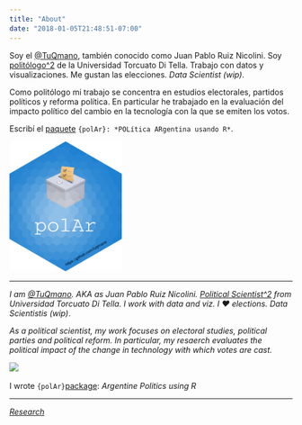 ```yaml
---
title: "About"
date: "2018-01-05T21:48:51-07:00"
---
```


Soy el [@TuQmano](https://www.twitter.com/tuqmano), también conocido como Juan Pablo Ruiz Nicolini. Soy [politólogo^2](https://utdt.academia.edu/JuanPabloRuizNicolini) de la Universidad Torcuato Di Tella. Trabajo con datos y visualizaciones. Me gustan las elecciones. _Data Scientist (wip)_. 

Como politólogo mi trabajo se concentra en estudios electorales, partidos políticos y reforma política. En particular he trabajado en la evaluación del impacto político del cambio en la tecnología con la que se emiten los votos. 

Escribí el [paquete](https://electorarg.github.io/polAr/) `{polAr}: *POLítica ARgentina usando R*`. 

<img src="https://raw.githubusercontent.com/electorArg/polAr/master/hex/hex-polAr.png" width="200">



---

_I am [@TuQmano](https://www.twitter.com/tuqmano). AKA as Juan Pablo Ruiz Nicolini. [Political Scientist^2](https://utdt.academia.edu/JuanPabloRuizNicolini) from Universidad Torcuato Di Tella. I work with data and viz. I ❤️ elections._ _Data Scientistis (wip)_. 

_As a political scientist, my work focuses on electoral studies, political parties and political reform. In particular, my resaerch evaluates the political impact of the change in technology with which votes are cast._

![](https://www.researchgate.net/profile/Juan_Ruiz_Nicolini/publication/322663247/figure/fig1/AS:586008689127424@1516726767313/Figura-1-Analisis-de-doble-diferencia-Impacto-de-un-nuevo-sistema-de-votacion-en-la_W640.jpg)



I wrote `{polAr}`[package](https://electorarg.github.io/polAr/): *Argentine Politics using R*

---

[*Research*](https://www.researchgate.net/profile/Juan_Ruiz_Nicolini/research)
